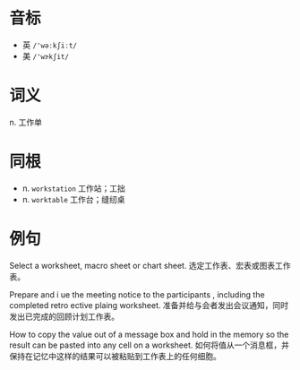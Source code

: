 # 音标

- 英 `/'wəːkʃiːt/`
- 美 `/'wɝkʃit/`

# 词义

n. 工作单


# 同根

- n. `workstation` 工作站；工拙
- n. `worktable` 工作台；缝纫桌

# 例句

Select a worksheet, macro sheet or chart sheet.
选定工作表、宏表或图表工作表。

Prepare and i ue the meeting notice to the participants , including the completed retro ective plaing worksheet.
准备并给与会者发出会议通知，同时发出已完成的回顾计划工作表。

How to copy the value out of a message box and hold in the memory so the result can be pasted into any cell on a worksheet.
如何将值从一个消息框，并保持在记忆中这样的结果可以被粘贴到工作表上的任何细胞。


